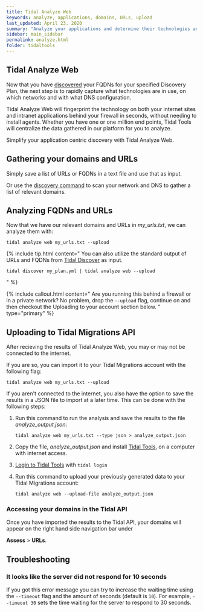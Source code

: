```yaml
---
title: Tidal Analyze Web
keywords: analyze, applications, domains, URLs, upload
last_updated: April 23, 2020
summary: "Analyze your applications and determine their technologies and network data."
sidebar: main_sidebar
permalink: analyze.html
folder: tidaltools
---
```



## Tidal Analyze Web

Now that you have [discovered](discover.html) your FQDNs for your specified
Discovery Plan, the next step is to rapidly capture what technologies are in
use, on which networks and with what DNS configuration.

Tidal Analyze Web will fingerprint the technology on both your internet sites and
intranet applications behind your firewall in seconds, without needing to
install agents. Whether you have one or one million end points, Tidal Tools will
centralize the data gathered in our platform for you to analyze.

Simplify your application centric discovery with Tidal Analyze Web.

## Gathering your domains and URLs

Simply save a list of URLs or FQDNs in a text file and use that as input.

Or use the [discovery command](discover.html) to scan your network and DNS to
gather a list of relevant domains.


## Analyzing FQDNs and URLs

Now that we have our relevant domains and URLs in *my_urls.txt*, we can analyze
them with:

```
tidal analyze web my_urls.txt --upload
```

{% include tip.html content="
You can also utilize the standard output of URLs
and FQDNs from [Tidal Discover](discover.html) as input.
```
tidal discover my_plan.yml | tidal analyze web --upload
```
" %}

{% include callout.html content="
Are you running this behind a firewall or in a private network? No problem,
drop the `--upload` flag, continue on and then checkout the Uploading to your
account section below.
" type="primary" %}

## Uploading to Tidal Migrations API

After recieving the results of Tidal Analyze Web, you may or may not be connected
to the internet.

If you are so, you can import it to your Tidal Migrations account with the
following flag:

```
tidal analyze web my_urls.txt --upload
```

If you aren't connected to the internet, you also have the option to save the
results in a JSON file to import at a later time. This can be done with the
following steps:

1. Run this command to run the analysis and save the results to the file
   *analyze_output.json*:

   ```
   tidal analyze web my_urls.txt --type json > analyze_output.json
   ```

2. Copy the file, *analyze_output.json* and install [Tidal
   Tools](tidal-tools.html), on a computer with internet access.
3. [Login to Tidal Tools](tidal-tools.html#login) with `tidal login`
4. Run this command to upload your previously generated data to your Tidal
   Migrations account:

   ```
   tidal analyze web --upload-file analyze_output.json
   ```

### Accessing your domains in the Tidal API

Once you have imported the results to the Tidal API, your domains will appear
on the right hand side navigation bar under

**Assess** > **URLs**.

## Troubleshooting

### It looks like the server did not respond for 10 seconds

If you got this error message you can try to increase the waiting time using the
`--timeout` flag and the amount of seconds (default is `10`). For example,
`--timeout 30` sets the time waiting for the server to respond to 30 seconds.
